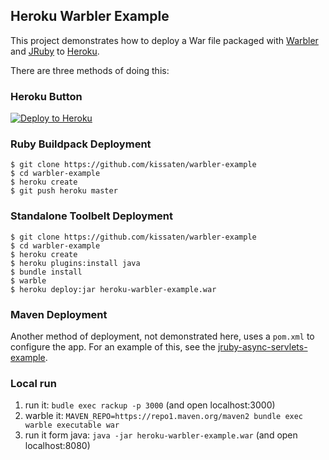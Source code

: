 ## Heroku Warbler Example

This project demonstrates how to deploy a War file packaged with
[Warbler](https://github.com/jruby/warbler) and [JRuby](http://jruby.org)
to [Heroku](http://heroku.com).

There are three methods of doing this:

### Heroku Button

[![Deploy to Heroku](https://www.herokucdn.com/deploy/button.png)](https://heroku.com/deploy)

### Ruby Buildpack Deployment

```sh-session
$ git clone https://github.com/kissaten/warbler-example
$ cd warbler-example
$ heroku create
$ git push heroku master
```

### Standalone Toolbelt Deployment

```sh-session
$ git clone https://github.com/kissaten/warbler-example
$ cd warbler-example
$ heroku create
$ heroku plugins:install java
$ bundle install
$ warble
$ heroku deploy:jar heroku-warbler-example.war
```

### Maven Deployment

Another method of deployment, not demonstrated here, uses a `pom.xml` to configure the app. For an example of this, see the [jruby-async-servlets-example](https://github.com/jkutner/jruby-async-servlets-example).


### Local run
1) run it: `budle exec rackup -p 3000` (and open localhost:3000)
2) warble it: `MAVEN_REPO=https://repo1.maven.org/maven2 bundle exec warble executable war`
3) run it form java: `java -jar heroku-warbler-example.war` (and open localhost:8080)
